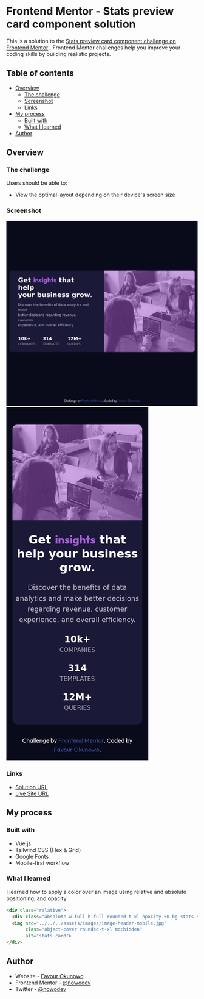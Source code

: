 # Frontend Mentor - Stats preview card component solution

This is a solution to
the [Stats preview card component challenge on Frontend Mentor](https://www.frontendmentor.io/challenges/stats-preview-card-component-8JqbgoU62)
. Frontend Mentor challenges help you improve your coding skills by building realistic projects.

## Table of contents

- [Overview](#overview)
  - [The challenge](#the-challenge)
  - [Screenshot](#screenshot)
  - [Links](#links)
- [My process](#my-process)
  - [Built with](#built-with)
  - [What I learned](#what-i-learned)
- [Author](#author)

## Overview

### The challenge

Users should be able to:

- View the optimal layout depending on their device's screen size

### Screenshot

![Image](../../../assets/screenshots/stats-card.png)
![Image](../../../assets/screenshots/stats-card-1.png)

### Links

- [Solution URL](https://github.com/nowodev/pages/tree/main/src/Pages/Challenges/Stats_Preview_Card)
- [Live Site URL](https://pages-nowodev.netlify.app/challenges/stats)

## My process

### Built with

- Vue.js
- Tailwind CSS (Flex & Grid)
- Google Fonts
- Mobile-first workflow

### What I learned

I learned how to apply a color over an image using relative and absolute positioning, and opacity

```html
<div class="relative">
  <div class="absolute w-full h-full rounded-t-xl opacity-50 bg-stats-soft-violet md:rounded-tl-none md:rounded-r-xl" />
  <img src="../../../assets/images/image-header-mobile.jpg"
       class="object-cover rounded-t-xl md:hidden"
       alt="stats card">
</div>
```

## Author

- Website - [Favour Okunowo](https://www.nowodev.netlify.app)
- Frontend Mentor - [@nowodev](https://www.frontendmentor.io/profile/nowodev)
- Twitter - [@nowodev](https://www.twitter.com/yourusername)
